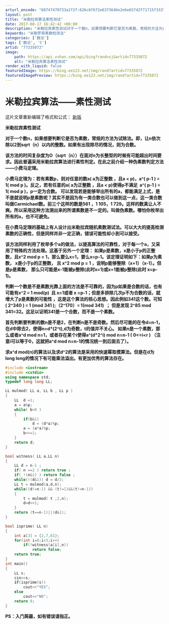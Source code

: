 ```yaml
---
arturl_encode: "68747470733a2f2f:626c6f672e6373646e2e6e65742f71715f3337393537383239:2f61727469636c652f64657461696c732f3737333335303732"
layout: post
title: "米勒拉宾算法素性测试"
date: 2017-08-17 16:42:42 +08:00
description: "米勒拉宾素性测试对于一个数n，如果想要判断它是否为素数，常规的方法为试除法。即，让n依次除以2到sq"
keywords: "米勒罗宾素数检测法"
categories: ['数论']
tags: ['数论', 'C']
artid: "77335072"
image:
    path: https://api.vvhan.com/api/bing?rand=sj&artid=77335072
    alt: "米勒拉宾算法素性测试"
render_with_liquid: false
featuredImage: https://bing.ee123.net/img/rand?artid=77335072
featuredImagePreview: https://bing.ee123.net/img/rand?artid=77335072
---
```


# 米勒拉宾算法——素性测试

这片文章重新编辑了格式和公式：
[新版](https://blog.csdn.net/qq_37957829/article/details/134502332?spm=1001.2014.3001.5501 "新版")

**米勒拉宾素性测试**

**对于一个数n，如果想要判断它是否为素数，常规的方法为试除法。即，让n依次除以2到sqrt（n）以内的整数。如果有出现除尽的情况，则为合数。**

**该方法的时间复杂度为O（sqrt（n））在面对n为长整型的时候有可能超出时间要求。因此普遍采用米勒拉宾算法进行素性判定。在此之前介绍一种伪素数判定方法——小费马定理。**

**小费马定理为：若有素数p，则对任意的数a( a为正整数 ，且a < p)，a^( p-1 ) ≡ 1( mod p )。反之，若有任意的a( a为正整数 ，且a < p)使得p不满足  a^( p-1 ) ≡ 1( mod p )，p一定为合数。 可以发现若是能够举出所有的a，都能满足上式，是不是就说明p是素数呢？其实不是因为有一类合数也可以做到这一点，这一类合数叫做Carmichael数。前三个这样的数是561 ，1 105，1 729。这样的数真让人不爽。所以采用这种方法测出来的所谓素数是不一定的。叫做伪素数。哪怕你枚举出所有的a，也不可避免。**

**在小费马定理的基础上有人设计出米勒拉宾随机素数测试法。可以大大的提高检测素数的正确性，但是同样并非一定正确，错误可能性却小到可以接受。**

**该方法同样利用了枚举多个a的做法，以提高算法的可靠性，对于每一个a，又采用了特殊的方法处理。这基于另外一个定理：
如果p是素数，x是小于p的正整数，且x^2 mod p = 1，那么要么x=1，要么x=p-1。该定理证明如下：如果p为素数，
x是小于p的正整数， 且
x^2 mod p = 1 ，说明p能够整除（x+1）（x-1）。但是p是素数，
那么只可能是x-1能被p整除(此时x=1)或x+1能被p整除(此时 x=p-1)。**

**判断一个数是不是素数光靠上面的方法是不可靠的，因为p如果是合数的话，也有可能有x^2 ≡ 1 mod(p)  且 x=1或者 x =p-1；但是多排除几次p不为合数的话，就增大了p是素数的可能性 ，这是这个算法的核心思想。因此例如341这个数。可知 ( 2^340 ) ≡ 1 (mod 341 );（2^170）≡ 1(mod 341)  ； 但是发现
2^85 mod 341=32。这足以证明341是一个合数，而不是一个素数。**

**首先判断要判断的数n是不是2，在判断n是不是奇数。然后尽可能的在令d=n-1，在d中除去2，使得n=d\*(2^t),d为奇数，t的值并不关心。
如果n是一个素数，那么或者a^d mod n=1，或者存在某个i使得a^(d\*2^i) mod n=n-1 ( 0<=i<r ) （注意i可以等于0，这就把a^d mod n=n-1的情况统一到后面去了）。**

**求a^d mod(n)的算法以及求d^2的算法是采用的快速幂取模算法。但是在d为long long的情况下有可能乘法溢出。有更加优秀的算法存在。**

```cpp
#include <iostream>
#include <cstdio>
using namespace std;
typedef long long LL;

LL mulmod( LL a, LL b , LL p )
{
    LL  d =1;
    a = a%p;
    while( b>0 )
    {
        if(b&1)
            d = (d*a)%p;
        a = (a*a)%p;
        b>>=1;
    }
    return d;
}

bool witness( LL a,LL n)
{
    LL d = n-1 ;
    if( n ==2 ) return true ;
    if( !(n&1) ) return false ;
    while(!(d&1)) d = d/2;
    LL t = mulmod(a,d,n);
    while((d!=n-1) && (t!=1)&&(t!=n-1))
    {
        t = mulmod( t ,2,n);
        d=d<<1;
    }
    return (t==n-1)||(d&1);
}

bool isprime( LL n)
{
    int a[3] = {2,7,61};
    for(int i=0;i<3;i++)
        if(!witness(a[i],n))
            return false;
    return true;
}
int main()
{
    LL s;
    cin>>s;
    if(isprime(s))
        cout<<"YES";
    else
        cout<<"NO";
    return 0;
}
```

**PS：入门蒟蒻，如有错误请指正。**